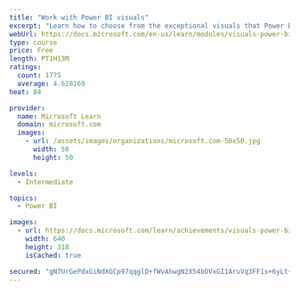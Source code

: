 ```yaml
---
title: "Work with Power BI visuals"
excerpt: "Learn how to choose from the exceptional visuals that Power BI makes available to you. Formatting visuals will direct the user’s attention to exactly where you want it, while helping to make the visual easier to read and interpret. You will also learn about how to use key performance indicators (KPIs)."
webUrl: https://docs.microsoft.com/en-us/learn/modules/visuals-power-bi/
type: course
price: Free
length: PT1H13M
ratings:
  count: 1775
  average: 4.628169
heat: 84

provider:
  name: Microsoft Learn
  domain: microsoft.com
  images:
    - url: /assets/images/organizations/microsoft.com-50x50.jpg
      width: 50
      height: 50

levels:
  - Intermediate

topics:
  - Power BI

images:
  - url: https://docs.microsoft.com/learn/achievements/visuals-power-bi-social.png
    width: 640
    height: 318
    isCached: true

secured: "gN7UrGePdxGiNdXGCp97qqglD+fWvAhwgN2X54bOVxGI1AruVq3FF1s+6yLt+e8AmYxTrdjHvr8k1dPKcFHehI3h/ItW4r4OBGdOu/6LPzKKucjaFdWMZ4po+qlwCRyeY94ttxwThBNVdXInbYITK4COwyaIu+4IaCBm+f28tsvipo6SgVCGTWqhExYiMeRchYD0Qy153jDOJ7VDvJOVJdkbRyvaWsU2oxuAw8uA7oy3CEWIVarI2A37Q8wih8dBpDCzhlr1WMdgkRbnxQknG5ptU+E1aE0uCP9QzL+b1h5BP1x8ivyr6zqkhAHTEXFpm+VcFq7XanjaUm05tjM8WvrGMwzCqumKr+M7Pk3jhc1UseWb5hcJRp6U1m8km5lL+ODmPpp/cvSiX+UwNcSS190Qdb6TiSLi6fgl8BIJmXM=;vH/qknA3cvN7WUpIucngyg=="
---
```


